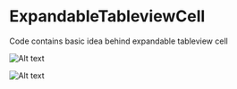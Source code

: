 # ExpandableTableviewCell
Code contains basic idea behind expandable tableview cell

![Alt text](https://cloud.githubusercontent.com/assets/10686856/12050744/97e37dd8-af1f-11e5-9742-705ee3f16746.png?raw=true)

![Alt text](https://cloud.githubusercontent.com/assets/10686856/12050752/a0241016-af1f-11e5-9343-f87c309d6d7e.png?raw=true)
